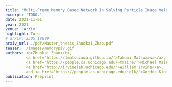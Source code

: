 ```yaml
---
title: "Multi-Frame Memory Based Network In Solving Particle Image Velocimetry"
excerpt: 'TODO.'
date: 2021-11-01
year: 2021
venue: 'ArXiv'
highlight: Ture
# arxiv: 2305.19889
arxiv_url: ./pdf/Master_thesis_Zhuokai_Zhao.pdf
teaser: ./images/memorypiv.gif
authors: <b>Zhuokai Zhao</b>,
         <a href='https://tmatsuzawa.github.io/'>Takumi Matsuzawa</a>,
         <a href='https://people.cs.uchicago.edu/~mmaire/'>Michael Maire</a>,
         <a href='http://irvinelab.uchicago.edu/'>William Irvine</a>,
         and <a href='https://people.cs.uchicago.edu/~glk/'>Gordon Kindlmann</a>
publication: Preprint
---
```

